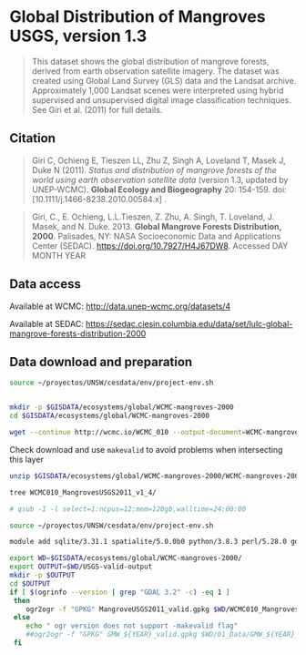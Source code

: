 # Global Distribution of Mangroves USGS, version 1.3

> This dataset shows the global distribution of mangrove forests, derived from earth observation satellite imagery. The dataset was created using Global Land Survey (GLS) data and the Landsat archive. Approximately 1,000 Landsat scenes were interpreted using hybrid supervised and unsupervised digital image classification techniques. See Giri et al. (2011) for full details.


## Citation

> Giri C, Ochieng E, Tieszen LL, Zhu Z, Singh A, Loveland T, Masek J, Duke N (2011). *Status and distribution of mangrove forests of the world using earth observation satellite data* (version 1.3, updated by UNEP-WCMC). **Global Ecology and Biogeography** 20: 154-159. doi: [10.1111/j.1466-8238.2010.00584.x] .

> Giri, C., E. Ochieng, L.L.Tieszen, Z. Zhu, A. Singh, T. Loveland, J. Masek, and N. Duke. 2013. **Global Mangrove Forests Distribution, 2000**. Palisades, NY: NASA Socioeconomic Data and Applications Center (SEDAC). https://doi.org/10.7927/H4J67DW8. Accessed DAY MONTH YEAR


## Data access
Available at WCMC:
http://data.unep-wcmc.org/datasets/4

Available at SEDAC:
https://sedac.ciesin.columbia.edu/data/set/lulc-global-mangrove-forests-distribution-2000


## Data download and preparation

```sh
source ~/proyectos/UNSW/cesdata/env/project-env.sh


mkdir -p $GISDATA/ecosystems/global/WCMC-mangroves-2000
cd $GISDATA/ecosystems/global/WCMC-mangroves-2000

wget --continue http://wcmc.io/WCMC_010 --output-document=WCMC-mangroves-2000.zip

```

Check download and use `makevalid` to avoid problems when intersecting this layer
```sh
unzip $GISDATA/ecosystems/global/WCMC-mangroves-2000/WCMC-mangroves-2000.zip

tree WCMC010_MangrovesUSGS2011_v1_4/

# qsub -I -l select=1:ncpus=12:mem=120gb,walltime=24:00:00

source ~/proyectos/UNSW/cesdata/env/project-env.sh

module add sqlite/3.31.1 spatialite/5.0.0b0 python/3.8.3 perl/5.28.0 gdal/3.2.1 geos/3.8.1

export WD=$GISDATA/ecosystems/global/WCMC-mangroves-2000/
export OUTPUT=$WD/USGS-valid-output
mkdir -p $OUTPUT
cd $OUTPUT
if [ $(ogrinfo --version | grep "GDAL 3.2" -c) -eq 1 ]
 then
    ogr2ogr -f "GPKG" MangroveUSGS2011_valid.gpkg $WD/WCMC010_MangrovesUSGS2011_v1_4/01_Data/14_001_WCMC010_MangroveUSGS2011_v1_4.shp 14_001_WCMC010_MangroveUSGS2011_v1_4 -nlt PROMOTE_TO_MULTI -makevalid
 else
    echo " ogr version does not support -makevalid flag"
    ##ogr2ogr -f "GPKG" GMW_${YEAR}_valid.gpkg $WD/01_Data/GMW_${YEAR}_v2.shp GMW_${YEAR}_v2 -nlt PROMOTE_TO_MULTI
 fi

```
